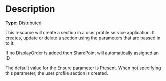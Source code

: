 # Description

**Type:** Distributed

This resource will create a section in a user profile service application. It
creates, update or delete a section using the parameters that are passed in to
it.

If no DisplayOrder is added then SharePoint will automatically assigned an ID

The default value for the Ensure parameter is Present. When not specifying this
parameter, the user profile section is created.

